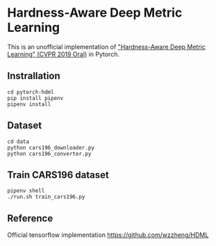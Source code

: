 # Hardness-Aware Deep Metric Learning

This is an unofficial implementation of ["Hardness-Aware Deep Metric Learning" (CVPR 2019 Oral)](https://arxiv.org/abs/1903.05503) in Pytorch.

## Instrallation

```
cd pytorch-hdml
pip install pipenv
pipenv install
```

## Dataset

```
cd data
python cars196_downloader.py
python cars196_converter.py
```

## Train CARS196 dataset

```
pipenv shell
./run.sh train_cars196.py
```

## Reference

Official tensorflow implementation https://github.com/wzzheng/HDML